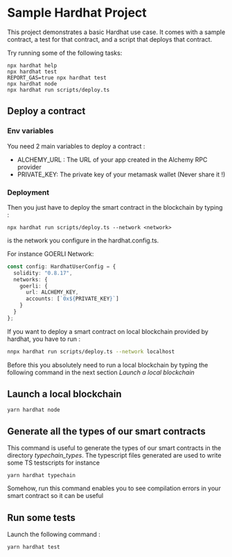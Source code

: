 # Sample Hardhat Project

This project demonstrates a basic Hardhat use case. It comes with a sample contract, a test for that contract, and a script that deploys that contract.

Try running some of the following tasks:

```shell
npx hardhat help
npx hardhat test
REPORT_GAS=true npx hardhat test
npx hardhat node
npx hardhat run scripts/deploy.ts
```

## Deploy a contract

### Env variables
You need 2 main variables to deploy a contract : 

 - ALCHEMY_URL : The URL of your app created in the Alchemy RPC provider
 - PRIVATE_KEY: The private key of your metamask wallet (Never share it !)

### Deployment

Then you just have to deploy the smart contract in the blockchain by typing : 

```shell
npx hardhat run scripts/deploy.ts --network <network>
```

<network> is the network you configure in the hardhat.config.ts. 

For instance GOERLI Network: 

```typescript
const config: HardhatUserConfig = {
  solidity: "0.8.17",
  networks: {
    goerli: {
      url: ALCHEMY_KEY,
      accounts: [`0x${PRIVATE_KEY}`]
    }
  }
};
```

If you want to deploy a smart contract on local blockchain provided by hardhat, you have to run : 

```bash
nnpx hardhat run scripts/deploy.ts --network localhost
```

Before this you absolutely need to run a local blockchain by typing the following command in the next section _Launch a local blockchain_


## Launch a local blockchain

```
yarn hardhat node
```

## Generate all the types of our smart contracts

This command is useful to generate the types of our smart contracts in the directory _typechain_types_.
The typescript files generated are used to write some TS testscripts for instance


```
yarn hardhat typechain
```

Somehow, run this command enables you to see compilation errors in your smart contract so it can be useful

## Run some tests

Launch the following command : 

```bash
yarn hardhat test
```

